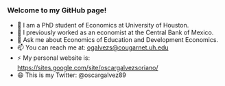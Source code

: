 ### Welcome to my GitHub page!
- 🌱 I am a PhD student of Economics at University of Houston. 
- 🔭 I previously worked as an economist at the Central Bank of Mexico.
- 💬 Ask me about Economics of Education and Development Economics.
- 📫 You can reach me at: ogalvezs@cougarnet.uh.edu
- ⚡ My personal website is: https://sites.google.com/site/oscargalvezsoriano/
- 😄 This is my Twitter: @oscargalvez89
<!--
**galvez-soriano/galvez-soriano** is a ✨ _special_ ✨ repository because its `README.md` (this file) appears on your GitHub profile.

Here are some ideas to get you started:

- 🔭 I’m currently working on ...
- 🌱 I’m currently learning ...
- 👯 I’m looking to collaborate on ...
- 🤔 I’m looking for help with ...
- 💬 Ask me about ...
- 📫 How to reach me: ...
- 😄 Pronouns: ...
- ⚡ Fun fact: ...
-->

